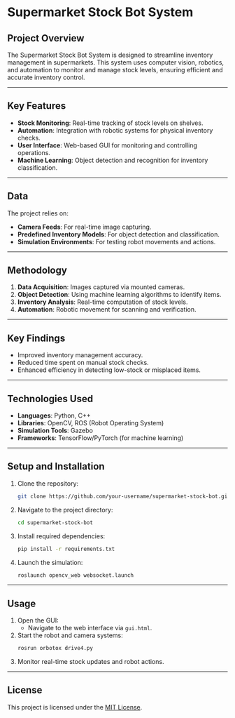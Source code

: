 # Supermarket Stock Bot System

## Project Overview
The Supermarket Stock Bot System is designed to streamline inventory management in supermarkets. This system uses computer vision, robotics, and automation to monitor and manage stock levels, ensuring efficient and accurate inventory control.

---

## Key Features
- **Stock Monitoring**: Real-time tracking of stock levels on shelves.
- **Automation**: Integration with robotic systems for physical inventory checks.
- **User Interface**: Web-based GUI for monitoring and controlling operations.
- **Machine Learning**: Object detection and recognition for inventory classification.

---

## Data
The project relies on:
- **Camera Feeds**: For real-time image capturing.
- **Predefined Inventory Models**: For object detection and classification.
- **Simulation Environments**: For testing robot movements and actions.

---

## Methodology
1. **Data Acquisition**: Images captured via mounted cameras.
2. **Object Detection**: Using machine learning algorithms to identify items.
3. **Inventory Analysis**: Real-time computation of stock levels.
4. **Automation**: Robotic movement for scanning and verification.

---

## Key Findings
- Improved inventory management accuracy.
- Reduced time spent on manual stock checks.
- Enhanced efficiency in detecting low-stock or misplaced items.

---

## Technologies Used
- **Languages**: Python, C++
- **Libraries**: OpenCV, ROS (Robot Operating System)
- **Simulation Tools**: Gazebo
- **Frameworks**: TensorFlow/PyTorch (for machine learning)

---

## Setup and Installation
1. Clone the repository:
   ```bash
   git clone https://github.com/your-username/supermarket-stock-bot.git
   ```
2. Navigate to the project directory:
   ```bash
   cd supermarket-stock-bot
   ```
3. Install required dependencies:
   ```bash
   pip install -r requirements.txt
   ```
4. Launch the simulation:
   ```bash
   roslaunch opencv_web websocket.launch
   ```

---

## Usage
1. Open the GUI:
   - Navigate to the web interface via `gui.html`.
2. Start the robot and camera systems:
   ```bash
   rosrun orbotox drive4.py
   ```
3. Monitor real-time stock updates and robot actions.

---

## License
This project is licensed under the [MIT License](LICENSE).
